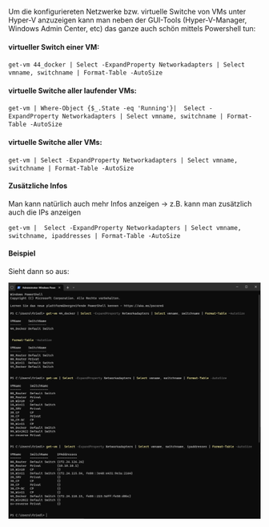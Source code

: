 Um die konfiguriereten Netzwerke bzw. virtuelle Switche von VMs unter Hyper-V anzuzeigen kann man neben der GUI-Tools (Hyper-V-Manager, Windows Admin Center, etc) das ganze auch schön mittels Powershell tun:

#### virtueller Switch einer VM:

```console
get-vm 44_docker | Select -ExpandProperty Networkadapters | Select vmname, switchname | Format-Table -AutoSize
```

#### virtuelle Switche aller laufender VMs:

```console
get-vm | Where-Object {$_.State -eq 'Running'}|  Select -ExpandProperty Networkadapters | Select vmname, switchname | Format-Table -AutoSize
```

#### virtuelle Switche aller VMs:

```console
get-vm | Select -ExpandProperty Networkadapters | Select vmname, switchname | Format-Table -AutoSize
```

#### Zusätzliche Infos

Man kann natürlich auch mehr Infos anzeigen -> z.B. kann man zusätzlich auch die IPs anzeigen 

```console
get-vm |  Select -ExpandProperty Networkadapters | Select vmname, switchname, ipaddresses | Format-Table -AutoSize
```

#### Beispiel

Sieht dann so aus:

![Hyper-V Netzwerk der Vms](https://github.com/friedlandreas/Guides/blob/604a6cd4c46f0f995623050691199d8b1c36f8ba/images/Hyper-V-Netzwerke-VMs.PNG)
